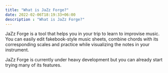```yaml
---
title: "What is JaZz Forge?"
date: 2022-02-06T18:19:33+06:00
description : "What is JaZz Forge?"
---
```

JaZz Forge is a tool that helps you in your trip to learn to improvise music. You can easily edit fakebook-style music sheets, combine chords with its corresponding scales and practice while visualizing the notes in your instrument.

JaZz Forge is currently under heavy development but you can already start trying many of its features.
